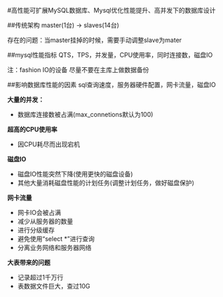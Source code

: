 #高性能可扩展MySQL数据库、Mysql优化性能提升、高并发下的数据库设计

##传统架构
master(1台) -> slaves(14台)

存在的问题：当master挂掉的时候，需要手动调整slave为mater

##mysql性能指标
QTS，TPS，并发量，CPU使用率，同时连接数，磁盘IO

注：fashion IO的设备
尽量不要在主库上做数据备份

##影响数据库性能的因素
sql查询速度，服务器硬件配置，网卡流量，磁盘IO

**大量的并发：** 

* 数据库连接数被占满(max_connetions默认为100)

**超高的CPU使用率**  

* 因CPU耗尽而出现宕机

**磁盘IO** 

* 磁盘IO性能突然下降(使用更快的磁盘设备)
* 其他大量消耗磁盘性能的计划任务(调整计划任务，做好磁盘保护)

**网卡流量**

* 网卡IO会被占满
* 减少从服务器的数量
* 进行分级缓存
* 避免使用“select *”进行查询
* 分离业务网络和服务器网络

**大表带来的问题**

* 记录超过1千万行
* 表数据文件巨大，查过10G 
 
##